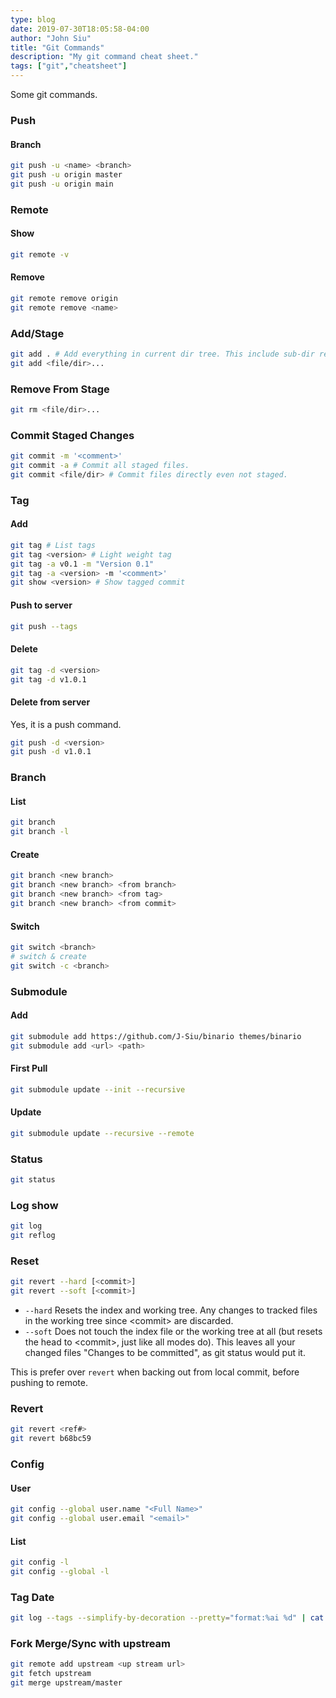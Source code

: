 ```yaml
---
type: blog
date: 2019-07-30T18:05:58-04:00
author: "John Siu"
title: "Git Commands"
description: "My git command cheat sheet."
tags: ["git","cheatsheet"]
---
```

Some git commands.
<!--more-->
### Push

#### Branch

```sh
git push -u <name> <branch>
git push -u origin master
git push -u origin main
```

### Remote

#### Show

```sh
git remote -v
```

#### Remove

```sh
git remote remove origin
git remote remove <name>
```

### Add/Stage

```sh
git add . # Add everything in current dir tree. This include sub-dir recursively.
git add <file/dir>...
```

### Remove From Stage

```sh
git rm <file/dir>...
```

### Commit Staged Changes

```sh
git commit -m '<comment>'
git commit -a # Commit all staged files.
git commit <file/dir> # Commit files directly even not staged.
```

### Tag

#### Add

```sh
git tag # List tags
git tag <version> # Light weight tag
git tag -a v0.1 -m "Version 0.1"
git tag -a <version> -m '<comment>'
git show <version> # Show tagged commit
```

#### Push to server

```sh
git push --tags
```

#### Delete

```sh
git tag -d <version>
git tag -d v1.0.1
```

#### Delete from server

Yes, it is a push command.
```sh
git push -d <version>
git push -d v1.0.1
```

### Branch

#### List
```sh
git branch
git branch -l
```
#### Create
```sh
git branch <new branch>
git branch <new branch> <from branch>
git branch <new branch> <from tag>
git branch <new branch> <from commit>
```

#### Switch
```sh
git switch <branch>
# switch & create
git switch -c <branch>
```
### Submodule

#### Add

```sh
git submodule add https://github.com/J-Siu/binario themes/binario
git submodule add <url> <path>
```

#### First Pull

```sh
git submodule update --init --recursive
```

#### Update

```sh
git submodule update --recursive --remote
```

### Status

```sh
git status
```

### Log show

```sh
git log
git reflog
```

### Reset

```sh
git revert --hard [<commit>]
git revert --soft [<commit>]
```

- `--hard` Resets the index and working tree. Any changes to tracked files in the working tree since \<commit\> are discarded.
- `--soft` Does not touch the index file or the working tree at all (but resets the head to \<commit\>, just like all modes do). This leaves all your changed files "Changes to be committed", as git status would put it.

This is prefer over `revert` when backing out from local commit, before pushing to remote.

### Revert

```sh
git revert <ref#>
git revert b68bc59
```

### Config

#### User

```sh
git config --global user.name "<Full Name>"
git config --global user.email "<email>"
```

#### List

```sh
git config -l
git config --global -l
```

### Tag Date

```sh
git log --tags --simplify-by-decoration --pretty="format:%ai %d" | cat
```

### Fork Merge/Sync with upstream

```sh
git remote add upstream <up stream url>
git fetch upstream
git merge upstream/master
```